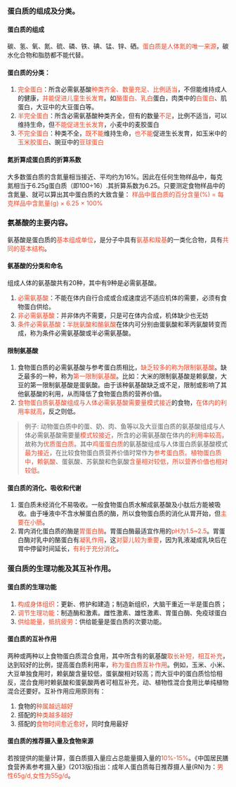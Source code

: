 ### 蛋白质的组成及分类。

#### 蛋白质的组成

碳、氢、氧、氮、硫、磷、铁、碘、锰、锌、硒。<span style="color: #e94829;">蛋白质是人体氮的唯一来源</span>，碳水化合物和脂肪都不能代替。
#### 蛋白质的分类：

1. <span style="color: #e94829;">完全蛋白</span>：所含必需氨基酸<span style="color: #e94829;">种类齐全、数量充足、比例适当</span>，不但能维持成人的健康，<span style="color: #e94829;">并能促进儿童生长发育</span>。如<span style="color: #e94829;">酪蛋白、乳白</span>蛋白，肉类中的<span style="color: #e94829;">白蛋白</span>、肌蛋白，大豆中的大豆蛋白等。
2. <span style="color: #e94829;">半完全蛋白</span>：所含必需氨基酸种类齐全，但有的数量<span style="color: #e94829;">不足</span>，比例不适当，可以维持生命，但<span style="color: #e94829;">不能促进生长发育</span>，小麦中的麦胶蛋白
3. <span style="color: #e94829;">不完全蛋白</span>：种类不全，<span style="color: #e94829;">既不能</span>维持生命，<span style="color: #e94829;">也不能</span>促进生长发育，如玉米中的<span style="color: #e94829;">玉米胶蛋白</span>、豌豆中的<span style="color: #e94829;">豆球蛋白</span>

#### 氮折算成蛋白质的折算系数

大多数蛋白质的含氮量相当接近、平均约为16%。因此在任何生物样品中，每克氮相当于6.25g蛋白质（即100÷16）.其折算系数为6.25。只要测定食物样品中的含氮量、就可以算出其中蛋白质的大致含量：
<span style="color: #e94829;">样品中蛋白质的百分含量(%) = 每克样品中含氮量(g) × 6.25 × 100%</span>

### 氨基酸的主要内容。

氨基酸是蛋白质的<span style="color: #e94829;">基本组成单位</span>，是分子中具有<span style="color: #e94829;">氨基和羧基</span>的一类化合物，具有<span style="color: #e94829;">共同的基本结构</span>。
#### 氨基酸的分类和命名
组成人体的氨基酸共有20种，其中有9种是必需氨基酸。
1. <span style="color: #e94829;">必需氨基酸</span>：不能在体内自行合成或合成速度远不适应机体的需要，必须有食物蛋白供给。
2. <span style="color: #e94829;">非必需氨基酸</span>：并非体内不需要，只是可在体内合成，机体缺少也无妨
3. <span style="color: #e94829;">条件必需氨基酸</span>：<span style="color: #e94829;">半胱氨酸和酪氨酸</span>在体内可分别由蛋氨酸和苯丙氨酸转变而成，称为条件必需氨基酸或半必需氨基酸。

#### 限制氨基酸
1. 食物蛋白质的必需氨基酸与参考蛋白质相比，<span style="color: #e94829;">缺乏较多的称为限制氨基酸</span>。缺乏最多的一种，称为<span style="color: #e94829;">第一限制氨基酸</span>。比如：大米的限制氨基酸是赖氨酸，大豆的第一限制氨基酸是蛋氨酸。由于该种氨基酸缺乏或不足，限制或影响了其他氨基酸的利用，从而降低了食物蛋白质的营养价值。
2. <span style="color: #e94829;">食物蛋白质氨基酸组成与人体必需氨基酸需要量模式接近</span>的食物，<span style="color: #e94829;">在体内的利用率就高</span>，反之则低。

> 例子: 动物蛋白质中的蛋、奶、肉、鱼等以及大豆蛋白质的氨基酸组成与人体必需氨基酸需要量<span style="color: #e94829;">模式较接近</span>，所含的必需氨基酸在体内的<span style="color: #e94829;">利用率较高</span>，故称为<span style="color: #e94829;">优质蛋白质</span>。其中<span style="color: #e94829;">鸡蛋蛋白质</span>的氨基酸组成与人体蛋白质氨基酸模式<span style="color: #e94829;">最为接近</span>，在比较食物蛋白质营养价值时常作为<span style="color: #e94829;">参考蛋白质。植物蛋白质中，赖氨酸</span>、蛋氨酸、苏氨酸和色氨酸<span style="color: #e94829;">含量相对较低，所以营养价值也相对较低</span>。

#### 蛋白质的消化、吸收和代谢

1. 蛋白质未经消化不易吸收。一般食物蛋白质水解成氨基酸及小肽后方能被吸收。由于唾液中不含水解蛋白质的酶，所以食物蛋白质的消化从胃开始，但<span style="color: #e94829;">主要在小肠</span>。
2. 胃内消化蛋白质的酶是<span style="color: #e94829;">胃蛋白酶</span>。胃蛋白酶最适宜作用的<span style="color: #e94829;">pH为1.5~2.5</span>。胃蛋白酶对乳中的酪蛋白有<span style="color: #e94829;">凝乳作用</span>，这<span style="color: #e94829;">对婴儿较为重要</span>，因为乳液凝成乳块后在胃中停留时间延长，<span style="color: #e94829;">有利于充分消化</span>。

### 蛋白质的生理功能及其互补作用。

#### 蛋白质的生理功能

1. <span style="color: #e94829;">构成身体组织</span>：更新、修护和建造；制造新组织，大脑干重近一半是蛋白质；
2. <span style="color: #e94829;">调节生理功能</span>：制造酶和激素。雌性激素、雄性激素、胃蛋白酶、免疫球蛋白
3. <span style="color: #e94829;">供给能量，抵抗疲劳</span>：供给能量是蛋白质的次要功能。
#### 蛋白质的互补作用

两种或两种以上食物蛋白质混合食用，其中所含有的氨基酸<span style="color: #e94829;">取长补短，相互补充</span>，达到较好的比例，提高蛋白质利用率，<span style="color: #e94829;">称为蛋白质互补作用</span>。例如，玉米、小米、大豆单独食用时，赖氨酸含量较低，蛋氨酸相对较高；而大豆中的蛋白质恰恰相反，混合食用时赖氨酸和蛋氨酸两者可相互补充，动、植物性混合食用比单纯植物混合还要好。互补作用应用原则有：
1. 食物的<span style="color: #e94829;">种属越远越好</span>
2. 搭配的<span style="color: #e94829;">种类越多越好</span>
3. 搭配的<span style="color: #e94829;">食物时间愈近愈好</span>，同时食用最好
#### 蛋白质的推荐摄入量及食物来源

若按提供的能量计算，蛋白质摄入量应占总能量摄入量的<span style="color: #e94829;">10%-15%</span>。《中国居民膳食营养素参考摄入量》(2013版)指出：成年人蛋白质每日推荐摄人量(RN)为：<span style="color: #e94829;">男性65g/d,女性为55g/d</span>。
